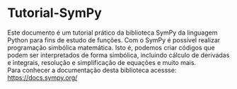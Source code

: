 # Tutorial-SymPy

Este documento é um tutorial prático da biblioteca SymPy da linguagem Python para fins de estudo de funções. 
Com o SymPy é possível realizar programação simbólica matemática. Isto é, podemos criar códigos que podem ser interpretados de forma simbólica, incluindo cálculo de derivadas e integrais, resolução e simplificação de equações e muito mais.  
Para conhecer a documentação desta biblioteca acessse: https://docs.sympy.org/
